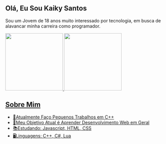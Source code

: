 ## Olá, Eu Sou Kaiky Santos
<p>Sou um Jovem de 18 anos muito interessado por tecnologia, em busca de alavancar minha carreira como programador.</p>

<div>
  <a href="https://github.com/KBFSantos">
  <img height="180em" src="https://github-readme-stats.vercel.app/api?username=KBFSantos&show_icons=true&theme=dracula&include_all_commits=true&count_private=true"/>
  <img height="180em" src="https://github-readme-stats.vercel.app/api/top-langs/?username=KBFSantos&layout=compact&langs_count=7&theme=dracula"/>
</div>
  
## Sobre Mim
 <p> 
   <ul>
     <li>💼Atualmente Faço Pequenos Trabalhos em C++</li>
     <li>🔭Meu Objetivo Atual é Aprender Desenvolvimento Web em Geral</li>
     <li>📚Estudando: Javascript, HTML, CSS</li>
     <li>🖥️Linguagens: C++, C#, Lua</li>
    </ul>
 </p>




